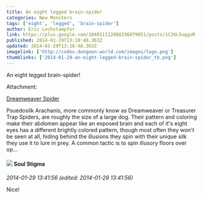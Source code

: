 ```yaml
---
title: An eight legged brain-spider
categories: New Monsters
tags: ['eight', 'legged', 'brain-spider']
author: Eric Lochstampfor
link: https://plus.google.com/104811112088336879051/posts/1C26L5ugguR
published: 2014-01-29T13:18:48.363Z
updated: 2014-01-29T13:18:48.363Z
imagelink: ['http://codex.dungeon-world.com/images/logo.png']
thumblinks: ['2014-01-29-an-eight-legged-brain-spider_tb.png']
---
```


An eight legged brain-spider!


Attachment:

<a href='http://codex.dungeon-world.com/monster/5404831942443008'>Dreamweaver Spider</a>


Psuedosilk Arachanis, more commonly know as Dreamweaver or Treasurer Trap Spiders, are roughly the size of a large dog. Their pattern and coloring make their abdomen appear like an exposed brain and each of it's eight eyes has a different brightly colored pattern, though most often they won't be seen at all, hiding behind the illusions they spin with their unique silk they use it to lure in prey. A common tactic is to spin illusory floors over op...
<div id='comment z13ui124clqgf34c123mzzzwzqv5ezy2u'>
  <h4><img src='{{site.baseurl}}//images/avatars/111544129432437862475_photo.jpg'> Soul Stigma</h4>
      <p><cite>2014-01-29 13:41:56 (edited: 2014-01-29 13:41:56)</cite></p>
        <p>Nice!</p>
</div>
        